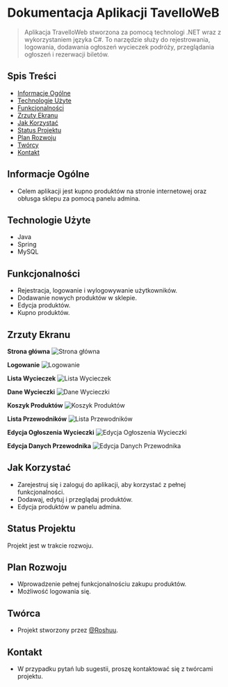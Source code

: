 # Dokumentacja Aplikacji TavelloWeB
 
> Aplikacja TravelloWeb stworzona za pomocą technologi .NET wraz z wykorzystaniem języka C#. To narzędzie służy do rejestrowania, logowania, dodawania ogłoszeń wycieczek podróży, przeglądania ogłoszeń i rezerwacji biletów.
 
## Spis Treści
* [Informacje Ogólne](#informacje-ogólne)
* [Technologie Użyte](#technologie-użyte)
* [Funkcjonalności](#funkcjonalności)
* [Zrzuty Ekranu](#zrzuty-ekranu)
* [Jak Korzystać](#jak-korzystać)
* [Status Projektu](#status-projektu)
* [Plan Rozwoju](#plan-rozwoju)
* [Twórcy](#twórcy)
* [Kontakt](#kontakt)
 
## Informacje Ogólne
- Celem aplikacji jest kupno produktów na stronie internetowej oraz obłusga sklepu za pomocą panelu admina.
 
## Technologie Użyte
- Java
- Spring
- MySQL
 
## Funkcjonalności
- Rejestracja, logowanie i wylogowywanie użytkowników.
- Dodawanie nowych produktów w sklepie.
- Edycja produktów.
- Kupno produktów.

 
## Zrzuty Ekranu

**Strona główna**
![Strona główna](screenshots/1.PNG)

**Logowanie**
![Logowanie](screenshots/2.PNG)

**Lista Wycieczek**
![Lista Wycieczek](screenshots/3.PNG)

**Dane Wycieczki**
![Dane Wycieczki](screenshots/travel-description.PNG)

**Koszyk Produktów**
![Koszyk Produktów](screenshots/travel-purchase.PNG)

**Lista Przewodników**
![Lista Przewodników](screenshots/guide-list.PNG)

**Edycja Ogłoszenia Wycieczki**
![Edycja Ogłoszenia Wycieczki](screenshots/travel-edit.PNG)

**Edycja Danych Przewodnika**
![Edycja Danych Przewodnika](screenshots/guide-edit.PNG)
 

 
## Jak Korzystać
- Zarejestruj się i zaloguj do aplikacji, aby korzystać z pełnej funkcjonalności.
- Dodawaj, edytuj i przeglądaj produktów.
- Edycja produktów w panelu admina.
 
## Status Projektu
Projekt jest w trakcie rozwoju.
 
## Plan Rozwoju
- Wprowadzenie pełnej funkcjonalnościu zakupu produktów.
- Możliwość logowania się.
 
## Twórca
- Projekt stworzony przez [@Roshuu](https://github.com/Roshuu).
 
## Kontakt
- W przypadku pytań lub sugestii, proszę kontaktować się z twórcami projektu.
